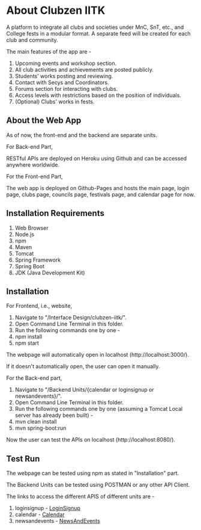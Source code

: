 # About Clubzen IITK

A platform to integrate all clubs and societies under MnC, SnT, etc., and College fests in a modular format. A separate feed will be created for each club and community.

The main features of the app are - 
1) Upcoming events and workshop section. 
2) All club activities and achievements are posted publicly. 
3) Students' works posting and reviewing. 
4) Contact with Secys and Coordinators. 
5) Forums section for interacting with clubs. 
6) Access levels with restrictions based on the position of individuals. 
6) (Optional) Clubs' works in fests.


## About the Web App

As of now, the front-end and the backend are separate units.

For Back-end Part,

RESTful APIs are deployed on Heroku using Github and can be accessed anywhere worldwide.

For the Front-end Part,

The web app is deployed on Github-Pages and hosts the main page, login page, clubs page, councils page, festivals page, and calendar page for now.

## Installation Requirements

1) Web Browser
2) Node.js
3) npm
4) Maven
5) Tomcat
6) Spring Framework
7) Spring Boot
8) JDK (Java Development Kit)

## Installation

For Frontend, i.e., website,

1) Navigate to "/Interface Design/clubzen-iitk/".
2) Open Command Line Terminal in this folder.
3) Run the following commands one by one -
4) npm install
5) npm start

The webpage will automatically open in localhost (http://localhost:3000/).

If it doesn't automatically open, the user can open it manually.

For the Back-end part,

1) Navigate to "/Backend Units/{calendar or loginsignup or newsandevents}/".
2) Open Command Line Terminal in this folder.
3) Run the following commands one by one (assuming a Tomcat Local server has already been built) -
4) mvn clean install
5) mvn spring-boot:run

Now the user can test the APIs on localhost (http://localhost:8080/).

## Test Run

The webpage can be tested using npm as stated in "Installation" part.

The Backend Units can be tested using POSTMAN or any other API Client.

The links to access the different APIS of different units are -

1) loginsignup - [LoginSignup](https://cs253-signin-signup.herokuapp.com/)
2) calendar - [Calendar](https://cs253-calendar.herokuapp.com/)
3) newsandevents - [NewsAndEvents](https://cs253-news-and-events.herokuapp.com/)



